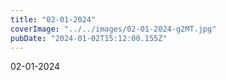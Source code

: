```yaml
---
title: "02-01-2024"
coverImage: "../../images/02-01-2024-g2MT.jpg"
pubDate: "2024-01-02T15:12:00.155Z"
---
```


02-01-2024
